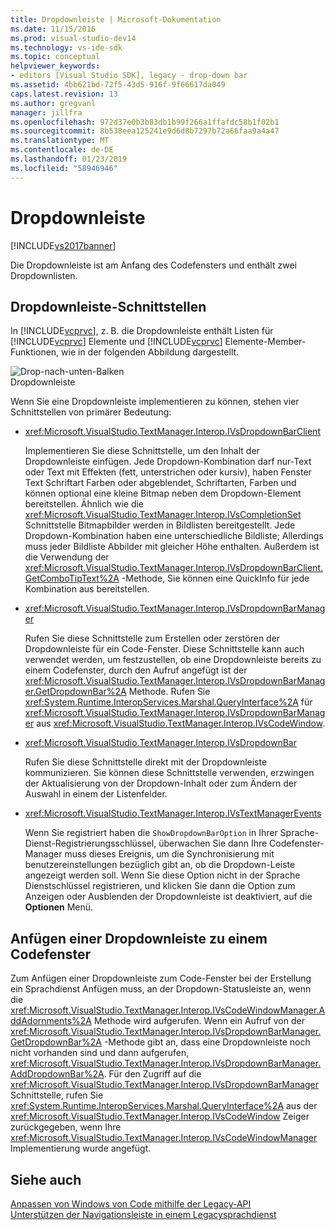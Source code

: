 ```yaml
---
title: Dropdownleiste | Microsoft-Dokumentation
ms.date: 11/15/2016
ms.prod: visual-studio-dev14
ms.technology: vs-ide-sdk
ms.topic: conceptual
helpviewer_keywords:
- editors [Visual Studio SDK], legacy - drop-down bar
ms.assetid: 4bb621bd-72f5-43d5-916f-9f66617da049
caps.latest.revision: 13
ms.author: gregvanl
manager: jillfra
ms.openlocfilehash: 972d37e0b3b83db1b99f266a1ffafdc58b1f02b1
ms.sourcegitcommit: 8b538eea125241e9d6d8b7297b72a66faa9a4a47
ms.translationtype: MT
ms.contentlocale: de-DE
ms.lasthandoff: 01/23/2019
ms.locfileid: "58946946"
---
```

# <a name="drop-down-bar"></a>Dropdownleiste
[!INCLUDE[vs2017banner](../includes/vs2017banner.md)]

Die Dropdownleiste ist am Anfang des Codefensters und enthält zwei Dropdownlisten.  
  
## <a name="drop-down-bar-interfaces"></a>Dropdownleiste-Schnittstellen  
 In [!INCLUDE[vcprvc](../includes/vcprvc-md.md)], z. B. die Dropdownleiste enthält Listen für [!INCLUDE[vcprvc](../includes/vcprvc-md.md)] Elemente und [!INCLUDE[vcprvc](../includes/vcprvc-md.md)] Elemente-Member-Funktionen, wie in der folgenden Abbildung dargestellt.  
  
 ![Drop&#45;nach-unten-Balken](../extensibility/media/vsdropdown-bar.gif "VsDropdown_bar")  
Dropdownleiste  
  
 Wenn Sie eine Dropdownleiste implementieren zu können, stehen vier Schnittstellen von primärer Bedeutung:  
  
-   <xref:Microsoft.VisualStudio.TextManager.Interop.IVsDropdownBarClient>  
  
     Implementieren Sie diese Schnittstelle, um den Inhalt der Dropdownleiste einfügen. Jede Dropdown-Kombination darf nur-Text oder Text mit Effekten (fett, unterstrichen oder kursiv), haben Fenster Text Schriftart Farben oder abgeblendet, Schriftarten, Farben und können optional eine kleine Bitmap neben dem Dropdown-Element bereitstellen. Ähnlich wie die <xref:Microsoft.VisualStudio.TextManager.Interop.IVsCompletionSet> Schnittstelle Bitmapbilder werden in Bildlisten bereitgestellt. Jede Dropdown-Kombination haben eine unterschiedliche Bildliste; Allerdings muss jeder Bildliste Abbilder mit gleicher Höhe enthalten. Außerdem ist die Verwendung der <xref:Microsoft.VisualStudio.TextManager.Interop.IVsDropdownBarClient.GetComboTipText%2A> -Methode, Sie können eine QuickInfo für jede Kombination aus bereitstellen.  
  
-   <xref:Microsoft.VisualStudio.TextManager.Interop.IVsDropdownBarManager>  
  
     Rufen Sie diese Schnittstelle zum Erstellen oder zerstören der Dropdownleiste für ein Code-Fenster. Diese Schnittstelle kann auch verwendet werden, um festzustellen, ob eine Dropdownleiste bereits zu einem Codefenster, durch den Aufruf angefügt ist der <xref:Microsoft.VisualStudio.TextManager.Interop.IVsDropdownBarManager.GetDropdownBar%2A> Methode. Rufen Sie <xref:System.Runtime.InteropServices.Marshal.QueryInterface%2A> für <xref:Microsoft.VisualStudio.TextManager.Interop.IVsDropdownBarManager> aus <xref:Microsoft.VisualStudio.TextManager.Interop.IVsCodeWindow>.  
  
-   <xref:Microsoft.VisualStudio.TextManager.Interop.IVsDropdownBar>  
  
     Rufen Sie diese Schnittstelle direkt mit der Dropdownleiste kommunizieren. Sie können diese Schnittstelle verwenden, erzwingen der Aktualisierung von der Dropdown-Inhalt oder zum Ändern der Auswahl in einem der Listenfelder.  
  
-   <xref:Microsoft.VisualStudio.TextManager.Interop.IVsTextManagerEvents>  
  
     Wenn Sie registriert haben die `ShowDropdownBarOption` in Ihrer Sprache-Dienst-Registrierungsschlüssel, überwachen Sie dann Ihre Codefenster-Manager muss dieses Ereignis, um die Synchronisierung mit benutzereinstellungen bezüglich gibt an, ob die Dropdown-Leiste angezeigt werden soll. Wenn Sie diese Option nicht in der Sprache Dienstschlüssel registrieren, und klicken Sie dann die Option zum Anzeigen oder Ausblenden der Dropdownleiste ist deaktiviert, auf die **Optionen** Menü.  
  
## <a name="attaching-a-drop-down-bar-to-a-code-window"></a>Anfügen einer Dropdownleiste zu einem Codefenster  
 Zum Anfügen einer Dropdownleiste zum Code-Fenster bei der Erstellung ein Sprachdienst Anfügen muss, an der Dropdown-Statusleiste an, wenn die <xref:Microsoft.VisualStudio.TextManager.Interop.IVsCodeWindowManager.AddAdornments%2A> Methode wird aufgerufen. Wenn ein Aufruf von der <xref:Microsoft.VisualStudio.TextManager.Interop.IVsDropdownBarManager.GetDropdownBar%2A> -Methode gibt an, dass eine Dropdownleiste noch nicht vorhanden sind und dann aufgerufen, <xref:Microsoft.VisualStudio.TextManager.Interop.IVsDropdownBarManager.AddDropdownBar%2A>. Für den Zugriff auf die <xref:Microsoft.VisualStudio.TextManager.Interop.IVsDropdownBarManager> Schnittstelle, rufen Sie <xref:System.Runtime.InteropServices.Marshal.QueryInterface%2A> aus der <xref:Microsoft.VisualStudio.TextManager.Interop.IVsCodeWindow> Zeiger zurückgegeben, wenn Ihre <xref:Microsoft.VisualStudio.TextManager.Interop.IVsCodeWindowManager> Implementierung wurde angefügt.  
  
## <a name="see-also"></a>Siehe auch  
 [Anpassen von Windows von Code mithilfe der Legacy-API](../extensibility/customizing-code-windows-by-using-the-legacy-api.md)   
 [Unterstützen der Navigationsleiste in einem Legacysprachdienst](../extensibility/internals/support-for-the-navigation-bar-in-a-legacy-language-service.md)
